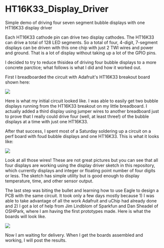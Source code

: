 HT16K33_Display_Driver
======================

Simple demo of driving four seven segment bubble displays with one HT16K33 display driver

Each HT16K33 cathode pin can drive two display cathodes. The HT16K33 can drive a total of 128 LED segments.
So a total of four, 4-digit, 7-segment displays can be driven with this one chip with just 2 TWI wires and power and ground. That is a lot of display without taking up a lot of the GPIO pins.

I decided to try to reduce thisidea of driving four bubble displays to a more concrete parctice; what follows is what I did and how it worked out.

First I breadboarded the circuit with Adafruit's HT16K33 breakout board shown here:

![](http://www.adafruit.com/images/970x728/1427-00.jpg)

Here is what my initial circuit looked like. I was able to easily get two bubble displays running from the HT16K33 breakout on my little breadboard. I actually added a third display using jumper wires to another breadboard just to prove that I really could drive four (well, at least three!) of the bubble displays at a time with just one HT16K33.

After that success, I spent most of a Saturday soldering up a circuit on a perf board with foud bubble displays and one HT16K33. This is what it looks like:

![](https://cloud.githubusercontent.com/assets/6698410/3207651/a2fefb0e-edf4-11e3-9e32-181882e85784.jpeg)

Look at all those wires! These are not great pictures but you can see that all four displays are working using the display driver sketch in this repository, which currently displays and integer or floating point number of four digits or less. The sketch has simple utility but is good enough to display temperature, time, and other sensor output.

The last step was biting the bullet and learning how to use Eagle to design a PCB with the same circuit. It took only a few days mostly because 1) I was able to take advantage of all the work Adafruit and uChip had already done and 2) I got a lot of help from Jim Lindblom of Sparkfun and Dan Sheadel of OSHPark, where I am having the first prototypes made. Here is what the boards will look like.

![](http://uploads.oshpark.com/uploads/project/top_image/LanQ5PLH/thumb_i.png)

Now I am waiting for delivery. When I get the boards assembled and working, I will post the results.
